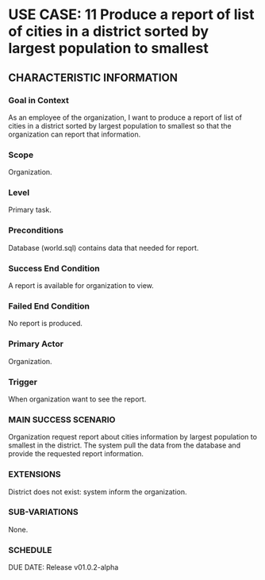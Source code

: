 # USE CASE: 11 Produce a report of list of cities in a district sorted by largest population to smallest
## CHARACTERISTIC INFORMATION
### Goal in Context
As an employee of the organization, I want to produce a report of list of cities in a district sorted by largest population to smallest so that the organization can report that information.

### Scope
Organization.

### Level
Primary task.

### Preconditions
Database (world.sql) contains data that needed for report.

### Success End Condition
A report is available for organization to view.

### Failed End Condition
No report is produced.

### Primary Actor
Organization.

### Trigger
When organization want to see the report.

### MAIN SUCCESS SCENARIO
Organization request report about cities information by largest population to smallest in the district.
The system pull the data from the database and provide the requested report information.

### EXTENSIONS
District does not exist:
system inform the organization.

### SUB-VARIATIONS
None.

### SCHEDULE
DUE DATE: Release v01.0.2-alpha
